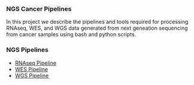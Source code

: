 ### NGS Cancer Pipelines
In this project we describe the pipelines and tools required for processing RNAseq, WES, and WGS data generated from next geneation sequencing from cancer samples using bash and python scripts.

### NGS Pipelines
* [RNAseq Pipeline](Scripts/RNAseq) 
* [WES Pipeline](Scripts/WES) 
* [WGS Pipeline](Scripts/WGS)

